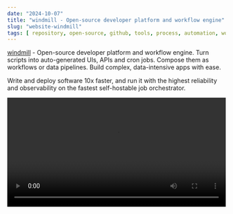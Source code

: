 ```yaml
---
date: "2024-10-07"
title: "windmill - Open-source developer platform and workflow engine"
slug: "website-windmill"
tags: [ repository, open-source, github, tools, process, automation, workflow ]
---
```




[windmill][1] - Open-source developer platform and workflow engine. Turn scripts into auto-generated UIs, APIs and cron jobs. Compose them as workflows or data pipelines. Build complex, data-intensive apps with ease.

Write and deploy software 10x faster, and run it with the highest reliability and observability on the fastest self-hostable job orchestrator.

<video src="https://www.windmill.dev/videos/python_quickstart.mp4" width="100%" controls autoplay loop>Your browser does not support playing this video!</video>



   [1]: https://www.windmill.dev/

